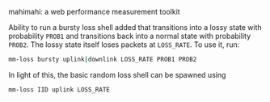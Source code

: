 mahimahi: a web performance measurement toolkit

Ability to run a bursty loss shell added that transitions into a lossy state with probability `PROB1` and transitions back into a normal state with probability `PROB2`. The lossy state itself loses packets at `LOSS_RATE`. To use it, run:
```bash
mm-loss bursty uplink|downlink LOSS_RATE PROB1 PROB2
```

In light of this, the basic random loss shell can be spawned using
```bash
mm-loss IID uplink LOSS_RATE
```

